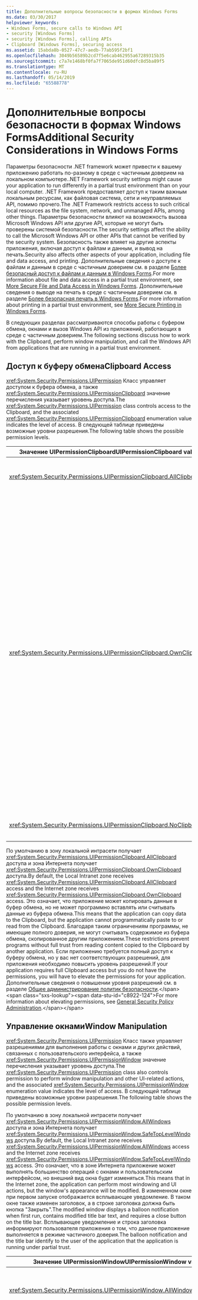 ```yaml
---
title: Дополнительные вопросы безопасности в формах Windows Forms
ms.date: 03/30/2017
helpviewer_keywords:
- Windows Forms, secure calls to Windows API
- security [Windows Forms]
- security [Windows Forms], calling APIs
- Clipboard [Windows Forms], securing access
ms.assetid: 15abda8b-0527-47c7-aedb-77ab595f2bf1
ms.openlocfilehash: 3049b56589b2cd7f5e6cab462955a67289315b35
ms.sourcegitcommit: c7a7e1468bf0fa7f7065de951d60dfc8d5ba89f5
ms.translationtype: MT
ms.contentlocale: ru-RU
ms.lasthandoff: 05/14/2019
ms.locfileid: "65588778"
---
```

# <a name="additional-security-considerations-in-windows-forms"></a><span data-ttu-id="c8922-102">Дополнительные вопросы безопасности в формах Windows Forms</span><span class="sxs-lookup"><span data-stu-id="c8922-102">Additional Security Considerations in Windows Forms</span></span>
<span data-ttu-id="c8922-103">Параметры безопасности .NET framework может привести к вашему приложению работать по-разному в среде с частичным доверием на локальном компьютере.</span><span class="sxs-lookup"><span data-stu-id="c8922-103">.NET Framework security settings might cause your application to run differently in a partial trust environment than on your local computer.</span></span> <span data-ttu-id="c8922-104">.NET Framework предоставляет доступ к таким важным локальным ресурсам, как файловая система, сети и неуправляемых API, помимо прочего.</span><span class="sxs-lookup"><span data-stu-id="c8922-104">The .NET Framework restricts access to such critical local resources as the file system, network, and unmanaged APIs, among other things.</span></span> <span data-ttu-id="c8922-105">Параметры безопасности влияют на возможность вызова Microsoft Windows API или другие API, которые не могут быть проверены системой безопасности.</span><span class="sxs-lookup"><span data-stu-id="c8922-105">The security settings affect the ability to call the Microsoft Windows API or other APIs that cannot be verified by the security system.</span></span> <span data-ttu-id="c8922-106">Безопасность также влияет на другие аспекты приложения, включая доступ к файлам и данным, и вывод на печать.</span><span class="sxs-lookup"><span data-stu-id="c8922-106">Security also affects other aspects of your application, including file and data access, and printing.</span></span> <span data-ttu-id="c8922-107">Дополнительные сведения о доступе к файлам и данным в среде с частичным доверием см. в разделе [Более безопасный доступ к файлам и данным в Windows Forms](more-secure-file-and-data-access-in-windows-forms.md).</span><span class="sxs-lookup"><span data-stu-id="c8922-107">For more information about file and data access in a partial trust environment, see [More Secure File and Data Access in Windows Forms](more-secure-file-and-data-access-in-windows-forms.md).</span></span> <span data-ttu-id="c8922-108">Дополнительные сведения о выводе на печать в среде с частичным доверием см. в разделе [Более безопасная печать в Windows Forms](more-secure-printing-in-windows-forms.md).</span><span class="sxs-lookup"><span data-stu-id="c8922-108">For more information about printing in a partial trust environment, see [More Secure Printing in Windows Forms](more-secure-printing-in-windows-forms.md).</span></span>  
  
 <span data-ttu-id="c8922-109">В следующих разделах рассматриваются способы работы с буфером обмена, окнами и вызов Windows API из приложений, работающих в среде с частичным доверием.</span><span class="sxs-lookup"><span data-stu-id="c8922-109">The following sections discuss how to work with the Clipboard, perform window manipulation, and call the Windows API from applications that are running in a partial trust environment.</span></span>  
  
## <a name="clipboard-access"></a><span data-ttu-id="c8922-110">Доступ к буферу обмена</span><span class="sxs-lookup"><span data-stu-id="c8922-110">Clipboard Access</span></span>  
 <span data-ttu-id="c8922-111"><xref:System.Security.Permissions.UIPermission> Класс управляет доступом к буфера обмена, а также <xref:System.Security.Permissions.UIPermissionClipboard> значение перечисления указывает уровень доступа.</span><span class="sxs-lookup"><span data-stu-id="c8922-111">The <xref:System.Security.Permissions.UIPermission> class controls access to the Clipboard, and the associated <xref:System.Security.Permissions.UIPermissionClipboard> enumeration value indicates the level of access.</span></span> <span data-ttu-id="c8922-112">В следующей таблице приведены возможные уровни разрешения.</span><span class="sxs-lookup"><span data-stu-id="c8922-112">The following table shows the possible permission levels.</span></span>  
  
|<span data-ttu-id="c8922-113">Значение UIPermissionClipboard</span><span class="sxs-lookup"><span data-stu-id="c8922-113">UIPermissionClipboard value</span></span>|<span data-ttu-id="c8922-114">Описание</span><span class="sxs-lookup"><span data-stu-id="c8922-114">Description</span></span>|  
|---------------------------------|-----------------|  
|<xref:System.Security.Permissions.UIPermissionClipboard.AllClipboard>|<span data-ttu-id="c8922-115">Буфер обмена можно использовать без ограничений.</span><span class="sxs-lookup"><span data-stu-id="c8922-115">The Clipboard can be used without restriction.</span></span>|  
|<xref:System.Security.Permissions.UIPermissionClipboard.OwnClipboard>|<span data-ttu-id="c8922-116">Буфер обмена можно использовать с некоторыми ограничениями.</span><span class="sxs-lookup"><span data-stu-id="c8922-116">The Clipboard can be used with some restrictions.</span></span> <span data-ttu-id="c8922-117">Возможность размещения данных в буфере обмена (операции с командами копирования и вырезания) не ограничена.</span><span class="sxs-lookup"><span data-stu-id="c8922-117">The ability to put data on the Clipboard (Copy or Cut command operations) is unrestricted.</span></span> <span data-ttu-id="c8922-118">Встроенные элементы управления, которые принимают операцию вставки, например текстовое поле, могут принимать данные из буфера обмена, но пользовательские элементы управления не могут программно считывать данные из буфера обмена.</span><span class="sxs-lookup"><span data-stu-id="c8922-118">Intrinsic controls that accept paste, such as a text box, can accept Clipboard data, but user controls cannot programmatically read from the Clipboard.</span></span>|  
|<xref:System.Security.Permissions.UIPermissionClipboard.NoClipboard>|<span data-ttu-id="c8922-119">Буфер обмена использовать нельзя.</span><span class="sxs-lookup"><span data-stu-id="c8922-119">The Clipboard cannot be used.</span></span>|  
  
 <span data-ttu-id="c8922-120">По умолчанию в зону локальной интрасети получает <xref:System.Security.Permissions.UIPermissionClipboard.AllClipboard> доступа и зона Интернета получает <xref:System.Security.Permissions.UIPermissionClipboard.OwnClipboard> доступа.</span><span class="sxs-lookup"><span data-stu-id="c8922-120">By default, the Local Intranet zone receives <xref:System.Security.Permissions.UIPermissionClipboard.AllClipboard> access and the Internet zone receives <xref:System.Security.Permissions.UIPermissionClipboard.OwnClipboard> access.</span></span> <span data-ttu-id="c8922-121">Это означает, что приложение может копировать данные в буфер обмена, но не может программно вставлять или считывать данные из буфера обмена.</span><span class="sxs-lookup"><span data-stu-id="c8922-121">This means that the application can copy data to the Clipboard, but the application cannot programmatically paste to or read from the Clipboard.</span></span> <span data-ttu-id="c8922-122">Благодаря таким ограничениям программы, не имеющие полного доверия, не могут считывать содержимое из буфера обмена, скопированное другим приложением.</span><span class="sxs-lookup"><span data-stu-id="c8922-122">These restrictions prevent programs without full trust from reading content copied to the Clipboard by another application.</span></span> <span data-ttu-id="c8922-123">Если приложению требуется полный доступ к буферу обмена, но у вас нет соответствующих разрешений, для приложения необходимо повысить уровень разрешений.</span><span class="sxs-lookup"><span data-stu-id="c8922-123">If your application requires full Clipboard access but you do not have the permissions, you will have to elevate the permissions for your application.</span></span> <span data-ttu-id="c8922-124">Дополнительные сведения о повышении уровня разрешений см. в разделе [Общее администрирование политик безопасности](https://docs.microsoft.com/previous-versions/dotnet/netframework-4.0/ed5htz45(v=vs.100)).</span><span class="sxs-lookup"><span data-stu-id="c8922-124">For more information about elevating permissions, see [General Security Policy Administration](https://docs.microsoft.com/previous-versions/dotnet/netframework-4.0/ed5htz45(v=vs.100)).</span></span>  
  
## <a name="window-manipulation"></a><span data-ttu-id="c8922-125">Управление окнами</span><span class="sxs-lookup"><span data-stu-id="c8922-125">Window Manipulation</span></span>  
 <span data-ttu-id="c8922-126"><xref:System.Security.Permissions.UIPermission> Класс также управляет разрешениями для выполнения работы с окнами и других действий, связанных с пользовательского интерфейса, а также <xref:System.Security.Permissions.UIPermissionWindow> значение перечисления указывает уровень доступа.</span><span class="sxs-lookup"><span data-stu-id="c8922-126">The <xref:System.Security.Permissions.UIPermission> class also controls permission to perform window manipulation and other UI-related actions, and the associated <xref:System.Security.Permissions.UIPermissionWindow> enumeration value indicates the level of access.</span></span> <span data-ttu-id="c8922-127">В следующей таблице приведены возможные уровни разрешения.</span><span class="sxs-lookup"><span data-stu-id="c8922-127">The following table shows the possible permission levels.</span></span>  
  
 <span data-ttu-id="c8922-128">По умолчанию в зону локальной интрасети получает <xref:System.Security.Permissions.UIPermissionWindow.AllWindows> доступа и зона Интернета получает <xref:System.Security.Permissions.UIPermissionWindow.SafeTopLevelWindows> доступа.</span><span class="sxs-lookup"><span data-stu-id="c8922-128">By default, the Local Intranet zone receives <xref:System.Security.Permissions.UIPermissionWindow.AllWindows> access and the Internet zone receives <xref:System.Security.Permissions.UIPermissionWindow.SafeTopLevelWindows> access.</span></span> <span data-ttu-id="c8922-129">Это означает, что в зоне Интернета приложение может выполнять большинство операций с окнами и пользовательским интерфейсом, но внешний вид окна будет изменяться.</span><span class="sxs-lookup"><span data-stu-id="c8922-129">This means that in the Internet zone, the application can perform most windowing and UI actions, but the window's appearance will be modified.</span></span> <span data-ttu-id="c8922-130">В измененном окне при первом запуске отображается всплывающее уведомление. В таком окне также изменен заголовок, а в строке заголовка должна быть кнопка "Закрыть".</span><span class="sxs-lookup"><span data-stu-id="c8922-130">The modified window displays a balloon notification when first run, contains modified title bar text, and requires a close button on the title bar.</span></span> <span data-ttu-id="c8922-131">Всплывающее уведомление и строка заголовка информируют пользователя приложения о том, что данное приложение выполняется в режиме частичного доверия.</span><span class="sxs-lookup"><span data-stu-id="c8922-131">The balloon notification and the title bar identify to the user of the application that the application is running under partial trust.</span></span>  
  
|<span data-ttu-id="c8922-132">Значение UIPermissionWindow</span><span class="sxs-lookup"><span data-stu-id="c8922-132">UIPermissionWindow value</span></span>|<span data-ttu-id="c8922-133">Описание</span><span class="sxs-lookup"><span data-stu-id="c8922-133">Description</span></span>|  
|------------------------------|-----------------|  
|<xref:System.Security.Permissions.UIPermissionWindow.AllWindows>|<span data-ttu-id="c8922-134">Пользователи могут использовать все окна и события пользовательского ввода без каких-либо ограничений.</span><span class="sxs-lookup"><span data-stu-id="c8922-134">Users can use all windows and user input events without restriction.</span></span>|  
|<xref:System.Security.Permissions.UIPermissionWindow.SafeTopLevelWindows>|<span data-ttu-id="c8922-135">Пользователи могут использовать для рисования только более безопасные окна верхнего уровня и дочерние окна, а также события пользовательского ввода для пользовательского интерфейса в таких окнах и дочерних окнах.</span><span class="sxs-lookup"><span data-stu-id="c8922-135">Users can use only safer top-level windows and safer subwindows for drawing, and can use only user input events for the user interface within those top-level windows and subwindows.</span></span> <span data-ttu-id="c8922-136">Такие более безопасные окна имеют специальные метки, а также ограничения на минимальный и максимальный размер.</span><span class="sxs-lookup"><span data-stu-id="c8922-136">These safer windows are clearly labeled and have minimum and maximum size restrictions.</span></span> <span data-ttu-id="c8922-137">Эти ограничения предотвращают потенциально опасные атаки с подменой, такие как имитация экрана входа в систему или рабочего стола системы и ограничивают программный доступ к родительским windows API, связанные с фокусом и использование <xref:System.Windows.Forms.ToolTip> элемента управления,</span><span class="sxs-lookup"><span data-stu-id="c8922-137">The restrictions prevent potentially harmful spoofing attacks, such as imitating system logon screens or the system desktop, and restricts programmatic access to parent windows, focus-related APIs, and use of the <xref:System.Windows.Forms.ToolTip> control,</span></span>|  
|<xref:System.Security.Permissions.UIPermissionWindow.SafeSubWindows>|<span data-ttu-id="c8922-138">Пользователи могут использовать для рисования только более безопасные дочерние окна, а также события пользовательского ввода для пользовательского интерфейса в таких дочерних окнах.</span><span class="sxs-lookup"><span data-stu-id="c8922-138">Users can use only safer subwindows for drawing, and can use only user input events for the user interface within that subwindow.</span></span> <span data-ttu-id="c8922-139">Примером такого более безопасного дочернего окна является элемент управления, отображаемый в браузере.</span><span class="sxs-lookup"><span data-stu-id="c8922-139">A control displayed within a browser is an example of a safer subwindow.</span></span>|  
|<xref:System.Security.Permissions.UIPermissionWindow.NoWindows>|<span data-ttu-id="c8922-140">Пользователи не могут использовать никакие окна и события пользовательского интерфейса.</span><span class="sxs-lookup"><span data-stu-id="c8922-140">Users cannot use any windows or user interface events.</span></span> <span data-ttu-id="c8922-141">Пользовательский интерфейс использовать нельзя.</span><span class="sxs-lookup"><span data-stu-id="c8922-141">No user interface can be used.</span></span>|  
  
 <span data-ttu-id="c8922-142">Каждый уровень разрешений, определенный <xref:System.Security.Permissions.UIPermissionWindow> перечисление позволяет выполнять меньшее количество действий, чем на уровень выше.</span><span class="sxs-lookup"><span data-stu-id="c8922-142">Each permission level identified by the <xref:System.Security.Permissions.UIPermissionWindow> enumeration allows fewer actions than the level above it.</span></span> <span data-ttu-id="c8922-143">В следующих таблицах указаны действия, которые ограничены <xref:System.Security.Permissions.UIPermissionWindow.SafeTopLevelWindows> и <xref:System.Security.Permissions.UIPermissionWindow.SafeSubWindows> значения.</span><span class="sxs-lookup"><span data-stu-id="c8922-143">The following tables indicate the actions that are restricted by the <xref:System.Security.Permissions.UIPermissionWindow.SafeTopLevelWindows> and <xref:System.Security.Permissions.UIPermissionWindow.SafeSubWindows> values.</span></span> <span data-ttu-id="c8922-144">Точные разрешения, необходимые для каждого члена, представлены в справочном разделе для этого члена в документации по библиотеке классов .NET Framework.</span><span class="sxs-lookup"><span data-stu-id="c8922-144">For exact permissions that are required for each member, see the reference for that member in the .NET Framework class library documentation.</span></span>  
  
 <span data-ttu-id="c8922-145"><xref:System.Security.Permissions.UIPermissionWindow.SafeTopLevelWindows> разрешение ограничивает действия, приведенные в следующей таблице.</span><span class="sxs-lookup"><span data-stu-id="c8922-145"><xref:System.Security.Permissions.UIPermissionWindow.SafeTopLevelWindows> permission restricts the actions listed in the following table.</span></span>  
  
|<span data-ttu-id="c8922-146">Компонент</span><span class="sxs-lookup"><span data-stu-id="c8922-146">Component</span></span>|<span data-ttu-id="c8922-147">Ограниченные действия</span><span class="sxs-lookup"><span data-stu-id="c8922-147">Restricted actions</span></span>|  
|---------------|------------------------|  
|<xref:System.Windows.Forms.Application>|<span data-ttu-id="c8922-148">— Задание значения для свойства <xref:System.Windows.Forms.Application.SafeTopLevelCaptionFormat%2A>.</span><span class="sxs-lookup"><span data-stu-id="c8922-148">-   Setting the <xref:System.Windows.Forms.Application.SafeTopLevelCaptionFormat%2A> property.</span></span>|  
|<xref:System.Windows.Forms.Control>|<span data-ttu-id="c8922-149">— Получение <xref:System.Windows.Forms.Control.Parent%2A> свойство.</span><span class="sxs-lookup"><span data-stu-id="c8922-149">-   Getting the <xref:System.Windows.Forms.Control.Parent%2A> property.</span></span><br /><span data-ttu-id="c8922-150">— Задание значения для свойства `Region`.</span><span class="sxs-lookup"><span data-stu-id="c8922-150">-   Setting the `Region` property.</span></span><br /><span data-ttu-id="c8922-151">— Вызов <xref:System.Windows.Forms.Control.FindForm%2A> , <xref:System.Windows.Forms.Control.Focus%2A>, <xref:System.Windows.Forms.Control.FromChildHandle%2A> и <xref:System.Windows.Forms.Control.FromHandle%2A>, <xref:System.Windows.Forms.Control.PreProcessMessage%2A>, <xref:System.Windows.Forms.Control.ReflectMessage%2A>, или <xref:System.Windows.Forms.Control.SetTopLevel%2A> метод.</span><span class="sxs-lookup"><span data-stu-id="c8922-151">-   Calling the <xref:System.Windows.Forms.Control.FindForm%2A> , <xref:System.Windows.Forms.Control.Focus%2A>, <xref:System.Windows.Forms.Control.FromChildHandle%2A> and <xref:System.Windows.Forms.Control.FromHandle%2A>, <xref:System.Windows.Forms.Control.PreProcessMessage%2A>, <xref:System.Windows.Forms.Control.ReflectMessage%2A>, or <xref:System.Windows.Forms.Control.SetTopLevel%2A> method.</span></span><br /><span data-ttu-id="c8922-152">— Вызов <xref:System.Windows.Forms.Control.GetChildAtPoint%2A> метод, если возвращенный элемент управления не является дочерним элементом вызывающего элемента управления.</span><span class="sxs-lookup"><span data-stu-id="c8922-152">-   Calling the <xref:System.Windows.Forms.Control.GetChildAtPoint%2A> method if the control returned is not a child of the calling control.</span></span><br /><span data-ttu-id="c8922-153">— Изменение фокуса элемента управления в контейнерном элементе управления.</span><span class="sxs-lookup"><span data-stu-id="c8922-153">-   Modify control focus inside a container control.</span></span>|  
|<xref:System.Windows.Forms.Cursor>|<span data-ttu-id="c8922-154">— Задание значения для свойства <xref:System.Windows.Forms.Cursor.Clip%2A>.</span><span class="sxs-lookup"><span data-stu-id="c8922-154">-   Setting the <xref:System.Windows.Forms.Cursor.Clip%2A> property.</span></span><br /><span data-ttu-id="c8922-155">— Вызов <xref:System.Windows.Forms.Control.Hide%2A> метод.</span><span class="sxs-lookup"><span data-stu-id="c8922-155">-   Calling the <xref:System.Windows.Forms.Control.Hide%2A> method.</span></span>|  
|<xref:System.Windows.Forms.DataGrid>|<span data-ttu-id="c8922-156">— Вызов <xref:System.Windows.Forms.ContainerControl.ProcessTabKey%2A> метод.</span><span class="sxs-lookup"><span data-stu-id="c8922-156">-   Calling the <xref:System.Windows.Forms.ContainerControl.ProcessTabKey%2A> method.</span></span>|  
|<xref:System.Windows.Forms.Form>|<span data-ttu-id="c8922-157">— Получение <xref:System.Windows.Forms.Form.ActiveForm%2A> или <xref:System.Windows.Forms.Form.MdiParent%2A> свойство.</span><span class="sxs-lookup"><span data-stu-id="c8922-157">-   Getting the <xref:System.Windows.Forms.Form.ActiveForm%2A> or <xref:System.Windows.Forms.Form.MdiParent%2A> property.</span></span><br /><span data-ttu-id="c8922-158">— Задание <xref:System.Windows.Forms.Form.ControlBox%2A>, <xref:System.Windows.Forms.Form.ShowInTaskbar%2A>, или <xref:System.Windows.Forms.Form.TopMost%2A> свойство.</span><span class="sxs-lookup"><span data-stu-id="c8922-158">-   Setting the <xref:System.Windows.Forms.Form.ControlBox%2A>, <xref:System.Windows.Forms.Form.ShowInTaskbar%2A>, or <xref:System.Windows.Forms.Form.TopMost%2A> property.</span></span><br /><span data-ttu-id="c8922-159">— Задание <xref:System.Windows.Forms.Form.Opacity%2A> свойство ниже 50%.</span><span class="sxs-lookup"><span data-stu-id="c8922-159">-   Setting the <xref:System.Windows.Forms.Form.Opacity%2A> property below 50%.</span></span><br /><span data-ttu-id="c8922-160">— Задание <xref:System.Windows.Forms.Form.WindowState%2A> свойства <xref:System.Windows.Forms.FormWindowState.Minimized> программным способом.</span><span class="sxs-lookup"><span data-stu-id="c8922-160">-   Setting the <xref:System.Windows.Forms.Form.WindowState%2A> property to <xref:System.Windows.Forms.FormWindowState.Minimized> programmatically.</span></span><br /><span data-ttu-id="c8922-161">— Вызов <xref:System.Windows.Forms.Form.Activate%2A> метод.</span><span class="sxs-lookup"><span data-stu-id="c8922-161">-   Calling the <xref:System.Windows.Forms.Form.Activate%2A> method.</span></span><br /><span data-ttu-id="c8922-162">— Использование <xref:System.Windows.Forms.FormBorderStyle.None>, <xref:System.Windows.Forms.FormBorderStyle.FixedToolWindow>, и <xref:System.Windows.Forms.FormBorderStyle.SizableToolWindow> <xref:System.Windows.Forms.FormBorderStyle> значений перечисления.</span><span class="sxs-lookup"><span data-stu-id="c8922-162">-   Using the <xref:System.Windows.Forms.FormBorderStyle.None>, <xref:System.Windows.Forms.FormBorderStyle.FixedToolWindow>, and <xref:System.Windows.Forms.FormBorderStyle.SizableToolWindow><xref:System.Windows.Forms.FormBorderStyle> enumeration values.</span></span>|  
|<xref:System.Windows.Forms.NotifyIcon>|<span data-ttu-id="c8922-163">— Использование <xref:System.Windows.Forms.NotifyIcon> компонент полностью запрещено.</span><span class="sxs-lookup"><span data-stu-id="c8922-163">-   Using the <xref:System.Windows.Forms.NotifyIcon> component is completely restricted.</span></span>|  
  
 <span data-ttu-id="c8922-164"><xref:System.Security.Permissions.UIPermissionWindow.SafeSubWindows> Ограничивает действия, перечисленные в следующей таблице, кроме ограничений, налагаемых по <xref:System.Security.Permissions.UIPermissionWindow.SafeTopLevelWindows> значение.</span><span class="sxs-lookup"><span data-stu-id="c8922-164">The <xref:System.Security.Permissions.UIPermissionWindow.SafeSubWindows> value restricts the actions listed in the following table, in addition to the restrictions placed by the <xref:System.Security.Permissions.UIPermissionWindow.SafeTopLevelWindows> value.</span></span>  
  
|<span data-ttu-id="c8922-165">Компонент</span><span class="sxs-lookup"><span data-stu-id="c8922-165">Component</span></span>|<span data-ttu-id="c8922-166">Ограниченные действия</span><span class="sxs-lookup"><span data-stu-id="c8922-166">Restricted actions</span></span>|  
|---------------|------------------------|  
|<xref:System.Windows.Forms.CommonDialog>|<span data-ttu-id="c8922-167">-Отображение диалогового окна производным от <xref:System.Windows.Forms.CommonDialog> класса.</span><span class="sxs-lookup"><span data-stu-id="c8922-167">-   Showing a dialog box derived from the <xref:System.Windows.Forms.CommonDialog> class.</span></span>|  
|<xref:System.Windows.Forms.Control>|<span data-ttu-id="c8922-168">— Вызов <xref:System.Windows.Forms.Control.CreateGraphics%2A> метод.</span><span class="sxs-lookup"><span data-stu-id="c8922-168">-   Calling the <xref:System.Windows.Forms.Control.CreateGraphics%2A> method.</span></span><br /><span data-ttu-id="c8922-169">— Задание значения для свойства <xref:System.Windows.Forms.Control.Cursor%2A>.</span><span class="sxs-lookup"><span data-stu-id="c8922-169">-   Setting the <xref:System.Windows.Forms.Control.Cursor%2A> property.</span></span>|  
|<xref:System.Windows.Forms.Control.Cursor%2A>|<span data-ttu-id="c8922-170">— Задание значения для свойства <xref:System.Windows.Forms.Cursor.Current%2A>.</span><span class="sxs-lookup"><span data-stu-id="c8922-170">-   Setting the <xref:System.Windows.Forms.Cursor.Current%2A> property.</span></span>|  
|<xref:System.Windows.Forms.MessageBox>|<span data-ttu-id="c8922-171">— Вызов <xref:System.Windows.Forms.Form.Show%2A> метод.</span><span class="sxs-lookup"><span data-stu-id="c8922-171">-   Calling the <xref:System.Windows.Forms.Form.Show%2A> method.</span></span>|  
  
### <a name="hosting-third-party-controls"></a><span data-ttu-id="c8922-172">Размещение элементов управления сторонних производителей</span><span class="sxs-lookup"><span data-stu-id="c8922-172">Hosting Third-Party Controls</span></span>  
 <span data-ttu-id="c8922-173">Если ваши формы размещают элементы управления сторонних производителей, могут возникать другие операции управления окнами.</span><span class="sxs-lookup"><span data-stu-id="c8922-173">Another kind of window manipulation can occur if your forms host third-party controls.</span></span> <span data-ttu-id="c8922-174">Элемент управления стороннего производителя — любой пользовательский <xref:System.Windows.Forms.UserControl> наличие не разработан и скомпилирован, самостоятельно.</span><span class="sxs-lookup"><span data-stu-id="c8922-174">A third-party control is any custom <xref:System.Windows.Forms.UserControl> that you have not developed and compiled yourself.</span></span> <span data-ttu-id="c8922-175">Несмотря на то, что вариантом размещения воспользоваться довольно сложно, теоретически элемент управления стороннего производителя может расширить свою поверхность отрисовки и полностью занять область вашей формы.</span><span class="sxs-lookup"><span data-stu-id="c8922-175">Although the hosting scenario is hard to exploit, it is theoretically possible for a third-party control to expand its rendering surface to cover the entire area of your form.</span></span> <span data-ttu-id="c8922-176">Затем такой элемент управления может сымитировать важное диалоговое окно и запросить у ваших пользователей такие сведения, как сочетание имени пользователя и пароля или номера банковских счетов.</span><span class="sxs-lookup"><span data-stu-id="c8922-176">This control could then mimic a critical dialog box, and request information such as username/password combinations or bank account numbers from your users.</span></span>  
  
 <span data-ttu-id="c8922-177">Чтобы ограничить такой потенциальный риск, используйте элементы управления только доверенных сторонних производителей.</span><span class="sxs-lookup"><span data-stu-id="c8922-177">To limit this potential risk, use third-party controls only from vendors you can trust.</span></span> <span data-ttu-id="c8922-178">Если вы используете элементы управления стороннего производителя, загруженные из непроверяемого источника, рекомендуем просмотреть исходный код на предмет наличия потенциальной уязвимости.</span><span class="sxs-lookup"><span data-stu-id="c8922-178">If you use third-party controls you have downloaded from an unverifiable source, we recommend that you review the source code for potential exploits.</span></span> <span data-ttu-id="c8922-179">Убедившись, что источник не является вредоносным, скомпилируйте сборку самостоятельно и проверьте, соответствует ли исходный код сборке.</span><span class="sxs-lookup"><span data-stu-id="c8922-179">After you've verified that the source is non-malicious, you should compile the assembly yourself to ensure that the source matches the assembly.</span></span>  
  
## <a name="windows-api-calls"></a><span data-ttu-id="c8922-180">Вызовы API Windows</span><span class="sxs-lookup"><span data-stu-id="c8922-180">Windows API Calls</span></span>  
 <span data-ttu-id="c8922-181">При разработке приложения требуется вызов функции из интерфейса Windows API, вы обращаетесь к неуправляемым кодом.</span><span class="sxs-lookup"><span data-stu-id="c8922-181">If your application design requires calling a function from the Windows API, you are accessing unmanaged code.</span></span> <span data-ttu-id="c8922-182">В этом случае действия кода с окном или операционной системе не удается определить, при работе с вызовами Windows API или значения.</span><span class="sxs-lookup"><span data-stu-id="c8922-182">In this case the code's actions to the window or operating system cannot be determined when you are working with Windows API calls or values.</span></span> <span data-ttu-id="c8922-183"><xref:System.Security.Permissions.SecurityPermission> Класс и <xref:System.Security.Permissions.SecurityPermissionFlag.UnmanagedCode> значение <xref:System.Security.Permissions.SecurityPermissionFlag> перечисления управления доступом к неуправляемому коду.</span><span class="sxs-lookup"><span data-stu-id="c8922-183">The <xref:System.Security.Permissions.SecurityPermission> class and the <xref:System.Security.Permissions.SecurityPermissionFlag.UnmanagedCode> value of the <xref:System.Security.Permissions.SecurityPermissionFlag> enumeration control access to unmanaged code.</span></span> <span data-ttu-id="c8922-184">Приложение можно получать доступ к неуправляемым кодом только в том случае, если ему предоставлено <xref:System.Security.Permissions.SecurityPermissionFlag.UnmanagedCode> разрешение.</span><span class="sxs-lookup"><span data-stu-id="c8922-184">An application can access unmanaged code only when it is granted the <xref:System.Security.Permissions.SecurityPermissionFlag.UnmanagedCode> permission.</span></span> <span data-ttu-id="c8922-185">По умолчанию вызывать неуправляемый код могут только приложения, которые выполняются локально.</span><span class="sxs-lookup"><span data-stu-id="c8922-185">By default, only applications that are running locally can call unmanaged code.</span></span>  
  
 <span data-ttu-id="c8922-186">Некоторые элементы Windows Forms предоставляют неуправляемый доступ, требующий <xref:System.Security.Permissions.SecurityPermissionFlag.UnmanagedCode> разрешение.</span><span class="sxs-lookup"><span data-stu-id="c8922-186">Some Windows Forms members provide unmanaged access that requires the <xref:System.Security.Permissions.SecurityPermissionFlag.UnmanagedCode> permission.</span></span> <span data-ttu-id="c8922-187">В следующей таблице перечислены элементы <xref:System.Windows.Forms> пространства имен, которым требуется это разрешение.</span><span class="sxs-lookup"><span data-stu-id="c8922-187">The following table lists the members in the <xref:System.Windows.Forms> namespace that require the permission.</span></span> <span data-ttu-id="c8922-188">Дополнительные сведения о разрешениях, требуемых для элемента, см. в разделе документации по библиотеке классов .NET Framework.</span><span class="sxs-lookup"><span data-stu-id="c8922-188">For more information about the permissions that are required for a member, see the .NET Framework class library documentation.</span></span>  
  
|<span data-ttu-id="c8922-189">Компонент</span><span class="sxs-lookup"><span data-stu-id="c8922-189">Component</span></span>|<span data-ttu-id="c8922-190">Член</span><span class="sxs-lookup"><span data-stu-id="c8922-190">Member</span></span>|  
|---------------|------------|  
|<xref:System.Windows.Forms.Application>|<span data-ttu-id="c8922-191">Метод -   <xref:System.Windows.Forms.Application.AddMessageFilter%2A></span><span class="sxs-lookup"><span data-stu-id="c8922-191">-   <xref:System.Windows.Forms.Application.AddMessageFilter%2A> method</span></span><br /><span data-ttu-id="c8922-192">-   <xref:System.Windows.Forms.Application.CurrentInputLanguage%2A> Свойство</span><span class="sxs-lookup"><span data-stu-id="c8922-192">-   <xref:System.Windows.Forms.Application.CurrentInputLanguage%2A> property</span></span><br /><span data-ttu-id="c8922-193">Метод -   `Exit`</span><span class="sxs-lookup"><span data-stu-id="c8922-193">-   `Exit` method</span></span><br /><span data-ttu-id="c8922-194">Метод -   <xref:System.Windows.Forms.Application.ExitThread%2A></span><span class="sxs-lookup"><span data-stu-id="c8922-194">-   <xref:System.Windows.Forms.Application.ExitThread%2A> method</span></span><br /><span data-ttu-id="c8922-195">-   <xref:System.Windows.Forms.Application.ThreadException> Событие</span><span class="sxs-lookup"><span data-stu-id="c8922-195">-   <xref:System.Windows.Forms.Application.ThreadException> event</span></span>|  
|<xref:System.Windows.Forms.CommonDialog>|<span data-ttu-id="c8922-196">Метод -   <xref:System.Windows.Forms.CommonDialog.HookProc%2A></span><span class="sxs-lookup"><span data-stu-id="c8922-196">-   <xref:System.Windows.Forms.CommonDialog.HookProc%2A> method</span></span><br /><span data-ttu-id="c8922-197">-   <xref:System.Windows.Forms.CommonDialog.OwnerWndProc%2A>\ метод</span><span class="sxs-lookup"><span data-stu-id="c8922-197">-   <xref:System.Windows.Forms.CommonDialog.OwnerWndProc%2A>\ method</span></span><br /><span data-ttu-id="c8922-198">Метод -   <xref:System.Windows.Forms.CommonDialog.Reset%2A></span><span class="sxs-lookup"><span data-stu-id="c8922-198">-   <xref:System.Windows.Forms.CommonDialog.Reset%2A> method</span></span><br /><span data-ttu-id="c8922-199">Метод -   <xref:System.Windows.Forms.CommonDialog.RunDialog%2A></span><span class="sxs-lookup"><span data-stu-id="c8922-199">-   <xref:System.Windows.Forms.CommonDialog.RunDialog%2A> method</span></span>|  
|<xref:System.Windows.Forms.Control>|<span data-ttu-id="c8922-200">Метод -   <xref:System.Windows.Forms.Control.CreateParams%2A></span><span class="sxs-lookup"><span data-stu-id="c8922-200">-   <xref:System.Windows.Forms.Control.CreateParams%2A> method</span></span><br /><span data-ttu-id="c8922-201">Метод -   <xref:System.Windows.Forms.Control.DefWndProc%2A></span><span class="sxs-lookup"><span data-stu-id="c8922-201">-   <xref:System.Windows.Forms.Control.DefWndProc%2A> method</span></span><br /><span data-ttu-id="c8922-202">Метод -   <xref:System.Windows.Forms.Control.DestroyHandle%2A></span><span class="sxs-lookup"><span data-stu-id="c8922-202">-   <xref:System.Windows.Forms.Control.DestroyHandle%2A> method</span></span><br /><span data-ttu-id="c8922-203">Метод -   <xref:System.Windows.Forms.Control.WndProc%2A></span><span class="sxs-lookup"><span data-stu-id="c8922-203">-   <xref:System.Windows.Forms.Control.WndProc%2A> method</span></span>|  
|<xref:System.Windows.Forms.Help>|<span data-ttu-id="c8922-204">-   <xref:System.Windows.Forms.Help.ShowHelp%2A> Методы</span><span class="sxs-lookup"><span data-stu-id="c8922-204">-   <xref:System.Windows.Forms.Help.ShowHelp%2A> methods</span></span><br /><span data-ttu-id="c8922-205">Метод -   <xref:System.Windows.Forms.Help.ShowHelpIndex%2A></span><span class="sxs-lookup"><span data-stu-id="c8922-205">-   <xref:System.Windows.Forms.Help.ShowHelpIndex%2A> method</span></span>|  
|<xref:System.Windows.Forms.NativeWindow>|<span data-ttu-id="c8922-206">-   <xref:System.Windows.Forms.NativeWindow> Класс</span><span class="sxs-lookup"><span data-stu-id="c8922-206">-   <xref:System.Windows.Forms.NativeWindow> class</span></span>|  
|<xref:System.Windows.Forms.Screen>|<span data-ttu-id="c8922-207">Метод -   <xref:System.Windows.Forms.Screen.FromHandle%2A></span><span class="sxs-lookup"><span data-stu-id="c8922-207">-   <xref:System.Windows.Forms.Screen.FromHandle%2A> method</span></span>|  
|<xref:System.Windows.Forms.SendKeys>|<span data-ttu-id="c8922-208">Метод -   <xref:System.Windows.Forms.SendKeys.Send%2A></span><span class="sxs-lookup"><span data-stu-id="c8922-208">-   <xref:System.Windows.Forms.SendKeys.Send%2A> method</span></span><br /><span data-ttu-id="c8922-209">Метод -   <xref:System.Windows.Forms.SendKeys.SendWait%2A></span><span class="sxs-lookup"><span data-stu-id="c8922-209">-   <xref:System.Windows.Forms.SendKeys.SendWait%2A> method</span></span>|  
  
 <span data-ttu-id="c8922-210">Если приложение не имеет разрешения на вызов неуправляемого кода, приложение должно запросить <xref:System.Security.Permissions.SecurityPermissionFlag.UnmanagedCode> разрешение, или необходимо подумать о других способах реализации таких возможностей, во многих случаях Windows Forms предоставляет управляемую альтернативу Windows Функции API.</span><span class="sxs-lookup"><span data-stu-id="c8922-210">If your application does not have permission to call unmanaged code, your application must request <xref:System.Security.Permissions.SecurityPermissionFlag.UnmanagedCode> permission, or you must consider alternative ways of implementing features; in many cases, Windows Forms provides a managed alternative to Windows API functions.</span></span> <span data-ttu-id="c8922-211">Если альтернативного способа нет, а приложению необходимо получать доступ к неуправляемому коду, повысьте уровень разрешений для такого приложения.</span><span class="sxs-lookup"><span data-stu-id="c8922-211">If no alternative means exist and the application must access unmanaged code, you will have to elevate the permissions for the application.</span></span>  
  
 <span data-ttu-id="c8922-212">Благодаря разрешению на вызов неуправляемого кода приложение может выполнять практически любые действия.</span><span class="sxs-lookup"><span data-stu-id="c8922-212">Permission to call unmanaged code allows an application to perform most anything.</span></span> <span data-ttu-id="c8922-213">Следовательно, разрешение на вызов неуправляемого кода должно предоставляться только приложениям из доверенного источника.</span><span class="sxs-lookup"><span data-stu-id="c8922-213">Therefore, permission to call unmanaged code should only be granted for applications that come from a trusted source.</span></span> <span data-ttu-id="c8922-214">Кроме того, в зависимости от приложения, часть функциональных возможностей приложения, вызывающих неуправляемый код, может быть необязательной или использоваться только в среде с полным доверием.</span><span class="sxs-lookup"><span data-stu-id="c8922-214">Alternatively, depending on the application, the piece of application functionality that makes the call to unmanaged code could be optional, or enabled in the full trust environment only.</span></span> <span data-ttu-id="c8922-215">Дополнительные сведения об опасных разрешениях см. в разделе [Опасные разрешения и администрирование политик](../misc/dangerous-permissions-and-policy-administration.md).</span><span class="sxs-lookup"><span data-stu-id="c8922-215">For more information about dangerous permissions, see [Dangerous Permissions and Policy Administration](../misc/dangerous-permissions-and-policy-administration.md).</span></span> <span data-ttu-id="c8922-216">Дополнительные сведения о повышении уровня разрешений см. в разделе [Общее администрирование политик безопасности](https://docs.microsoft.com/previous-versions/dotnet/netframework-4.0/ed5htz45(v=vs.100)).</span><span class="sxs-lookup"><span data-stu-id="c8922-216">For more information about elevating permissions, see [General Security Policy Administration](https://docs.microsoft.com/previous-versions/dotnet/netframework-4.0/ed5htz45(v=vs.100)).</span></span>  
  
## <a name="see-also"></a><span data-ttu-id="c8922-217">См. также</span><span class="sxs-lookup"><span data-stu-id="c8922-217">See also</span></span>

- [<span data-ttu-id="c8922-218">Более безопасный доступ к файлам и данным в Windows Forms</span><span class="sxs-lookup"><span data-stu-id="c8922-218">More Secure File and Data Access in Windows Forms</span></span>](more-secure-file-and-data-access-in-windows-forms.md)
- [<span data-ttu-id="c8922-219">Более безопасная печать в Windows Forms</span><span class="sxs-lookup"><span data-stu-id="c8922-219">More Secure Printing in Windows Forms</span></span>](more-secure-printing-in-windows-forms.md)
- [<span data-ttu-id="c8922-220">Общие сведения о безопасности в Windows Forms</span><span class="sxs-lookup"><span data-stu-id="c8922-220">Security in Windows Forms Overview</span></span>](security-in-windows-forms-overview.md)
- [<span data-ttu-id="c8922-221">Безопасность Windows Forms</span><span class="sxs-lookup"><span data-stu-id="c8922-221">Windows Forms Security</span></span>](windows-forms-security.md)
- [<span data-ttu-id="c8922-222">Защита приложений ClickOnce</span><span class="sxs-lookup"><span data-stu-id="c8922-222">Securing ClickOnce Applications</span></span>](/visualstudio/deployment/securing-clickonce-applications)
